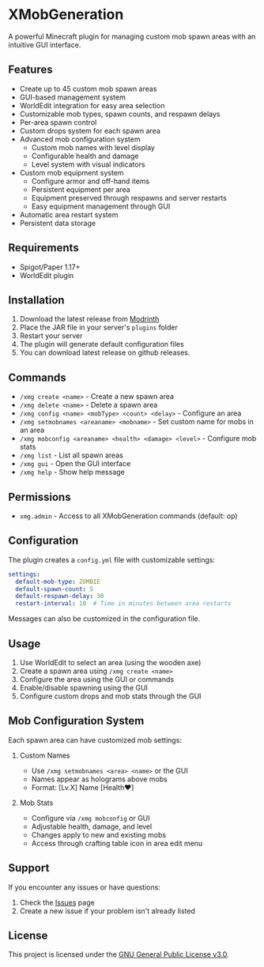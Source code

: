 # XMobGeneration

A powerful Minecraft plugin for managing custom mob spawn areas with an intuitive GUI interface.

## Features

- Create up to 45 custom mob spawn areas
- GUI-based management system
- WorldEdit integration for easy area selection
- Customizable mob types, spawn counts, and respawn delays
- Per-area spawn control
- Custom drops system for each spawn area
- Advanced mob configuration system
  - Custom mob names with level display
  - Configurable health and damage
  - Level system with visual indicators
- Custom mob equipment system
  - Configure armor and off-hand items
  - Persistent equipment per area
  - Equipment preserved through respawns and server restarts
  - Easy equipment management through GUI
- Automatic area restart system
- Persistent data storage

## Requirements

- Spigot/Paper 1.17+
- WorldEdit plugin

## Installation

1. Download the latest release from [Modrinth](https://modrinth.com/project/xmobgeneration/)
2. Place the JAR file in your server's `plugins` folder
3. Restart your server
4. The plugin will generate default configuration files
5. You can download latest release on github releases.

## Commands

- `/xmg create <name>` - Create a new spawn area
- `/xmg delete <name>` - Delete a spawn area
- `/xmg config <name> <mobType> <count> <delay>` - Configure an area
- `/xmg setmobnames <areaname> <mobname>` - Set custom name for mobs in an area
- `/xmg mobconfig <areaname> <health> <damage> <level>` - Configure mob stats
- `/xmg list` - List all spawn areas
- `/xmg gui` - Open the GUI interface
- `/xmg help` - Show help message

## Permissions

- `xmg.admin` - Access to all XMobGeneration commands (default: op)

## Configuration

The plugin creates a `config.yml` file with customizable settings:

```yaml
settings:
  default-mob-type: ZOMBIE
  default-spawn-count: 5
  default-respawn-delay: 30
  restart-interval: 10  # Time in minutes between area restarts
```

Messages can also be customized in the configuration file.

## Usage

1. Use WorldEdit to select an area (using the wooden axe)
2. Create a spawn area using `/xmg create <name>`
3. Configure the area using the GUI or commands
4. Enable/disable spawning using the GUI
5. Configure custom drops and mob stats through the GUI

## Mob Configuration System

Each spawn area can have customized mob settings:

1. Custom Names
   - Use `/xmg setmobnames <area> <name>` or the GUI
   - Names appear as holograms above mobs
   - Format: [Lv.X] Name [Health❤]

2. Mob Stats
   - Configure via `/xmg mobconfig` or GUI
   - Adjustable health, damage, and level
   - Changes apply to new and existing mobs
   - Access through crafting table icon in area edit menu

## Support

If you encounter any issues or have questions:
1. Check the [Issues](https://github.com/Akar1881/XMobGeneration/issues) page
2. Create a new issue if your problem isn't already listed

## License

This project is licensed under the [GNU General Public License v3.0](LICENSE).